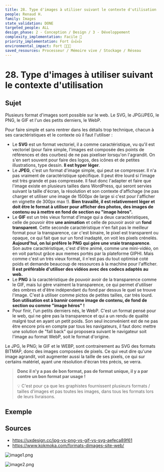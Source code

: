 ```yaml
---
title: 28. Type d'images à utiliser suivant le contexte d'utilisation
people: Renaud H.
family: Images
state_validation: DONE
targeted_people: ALL
design_phase: 2 - Conception / Design / 3 - Développement
complexity_implementation: Facile 🐣
priority_implementation: Fort 👍👍👍
environmental_impact: Fort 🌱🌱🌱
saved_resources: Processeur / Mémoire vive / Stockage / Réseau
---
```


# 28. Type d'images à utiliser suivant le contexte d'utilisation

## Sujet

Plusieurs format d'images sont possible sur le web. Le SVG, le JPG/JPEG, le PNG, le GIF et l'un des petits derniers, le WebP.

Pour faire simple et sans rentrer dans les détails trop technique, chacun à ses caractéristiques et le contexte où il faut l'utiliser :

- Le **SVG** est un format vectoriel, il a comme caractéristique, vu qu'il est vectoriel (pour faire simple, l'images est composée des points de références et des courbes) de ne pas pixeliser lorsqu'on l'agrandit. On s'en sert souvent pour faire des logos, des icônes et de petites illustrations, type dessin. **Il est hyper léger**.
- Le **JPEG**, c'est un format d'image simple, qui peut se compresser. Il n'a pas vraiment de caractéristique spécifique. Il peut être lourd si l'image est très grande et pas compressée. Il faut donc l'adapter et faire que l'image existe en plusieurs tailles dans WordPress, qui seront servies suivant la taille d'écran, la résolution et son contexte d'affichage (ne pas charger et utiliser une image de 1500px de large si c'est pour l'afficher en vignette de 300px max !). **Bien travaillé, il est relativement léger et doit être le format à utiliser pour afficher des photos, des images de contenu ou à mettre en fond de section ou "image héros".**
- Le **GIF** est un très vieux format d'image qui a deux caractéristiques, celle de pouvoir être **une animation** et celle de pouvoir avoir un **fond transparent**. Cette seconde caractéristique n'en fait pas le meilleur format pour la transparence, car c'est binaire, le pixel est transparent ou opaque, ce qui fait que sur un fond inadapté, on voit les pixels crénelés. **Aujourd'hui, on lui préfère le PNG qui gère une vraie transparence**. Son autre caractéristique, c'est d'être animé, comme une mini-vidéo, on en voit partout grâce aux memes portés par la plateforme GIPHI. Mais comme c'est un très vieux format, il n'est pas du tout optimisé coté poids et demande beaucoup de ressources à la machine pour l'afficher. **Il est préférable d'utiliser des vidéos avec des codecs adaptés au web.**
- Le **PNG** à la caractéristique de pouvoir avoir de la transparence comme le GIF, mais lui gère vraiment la transparence, ce qui permet d'utiliser des ombres et d'être indépendant du fond par dessus le quel se trouve l'image. C'est à utiliser comme pictos de petites tailles, car très lourd. **Son utilisation est à bannir comme image de contenu, de fond de section ou comme "image héros" !**
- Pour finir, l'un petits derniers nés, le WebP. C'est un format pensé pour le web, qui ne gère pas la transparence et qui a un rendu de qualité malgré tout en ayant un petit poids. Son seul inconvénient est de ne pas être encore pris en compte par tous les navigateurs, il faut donc mettre une solution de "fall back" qui proposera suivant le navigateur soit l'image au format WebP, soit le format d'origine.

Le JPG, le PNG; le GIF et le WEBP, sont contrairement au SVG des formats BITMAP, donc des images composées de pixels. Ce qui veut dire qu'une image agrandit, voit augmenter aussi la taille de ses pixels, ce qui sur certains matériel, ayant une résolution d'écran très précis, se verra.

> **Donc il n'y a pas de bon format, pas de format unique, il y a par contre un bon format par usage !**
>
> 💡 C'est pour ça que les graphistes fournissent plusieurs formats / tailles d'images et pas toutes les images, dans tous les formats lors de leurs livraisons.

## Exemple

## Sources

- <https://uxdesign.cc/jpg-vs-png-vs-gif-vs-svg-aefeca89f61>
- <https://www.kokmoka.com/formats-dimages-site-web/>

![image1.png](media_28.%20Type%20d'images%20%C3%A0%20utiliser%20suivant%20le%20contexte%20d'utilisation/image1.png)

![image2.png](media_28.%20Type%20d'images%20%C3%A0%20utiliser%20suivant%20le%20contexte%20d'utilisation/image2.png)
